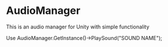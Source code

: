 # AudioManager

This is an audio manager for Unity with simple functionality


Use AudioManager.GetInstance()->PlaySound("SOUND NAME");
